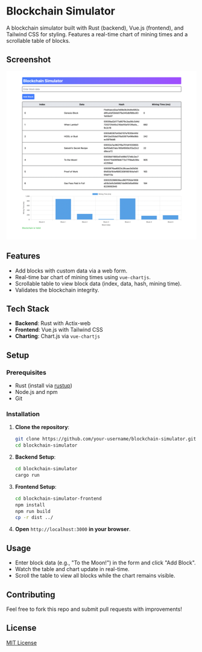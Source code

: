 # Blockchain Simulator

A blockchain simulator built with Rust (backend), Vue.js (frontend), and Tailwind CSS for styling. Features a real-time chart of mining times and a scrollable table of blocks.

## Screenshot

![Blockchain Simulator Screenshot](https://raw.githubusercontent.com/LuxuryTimepiece/blockchain-simulator/refs/heads/main/goodlookingapp.png)

## Features
- Add blocks with custom data via a web form.
- Real-time bar chart of mining times using `vue-chartjs`.
- Scrollable table to view block data (index, data, hash, mining time).
- Validates the blockchain integrity.

## Tech Stack
- **Backend**: Rust with Actix-web
- **Frontend**: Vue.js with Tailwind CSS
- **Charting**: Chart.js via `vue-chartjs`

## Setup

### Prerequisites
- Rust (install via [rustup](https://rustup.rs/))
- Node.js and npm
- Git

### Installation

   1. **Clone the repository**:
      ```bash
      git clone https://github.com/your-username/blockchain-simulator.git
      cd blockchain-simulator
      ```

   2. **Backend Setup**:
      ```bash
      cd blockchain-simulator
      cargo run
      ```

   3. **Frontend Setup**:
      ```bash
      cd blockchain-simulator-frontend
      npm install
      npm run build
      cp -r dist ../
      ```

   4. **Open** `http://localhost:3000` **in your browser**.

   ## Usage
   - Enter block data (e.g., "To the Moon!") in the form and click "Add Block".
   - Watch the table and chart update in real-time.
   - Scroll the table to view all blocks while the chart remains visible.

   ## Contributing
   Feel free to fork this repo and submit pull requests with improvements!

   ## License
   [MIT License](LICENSE)


